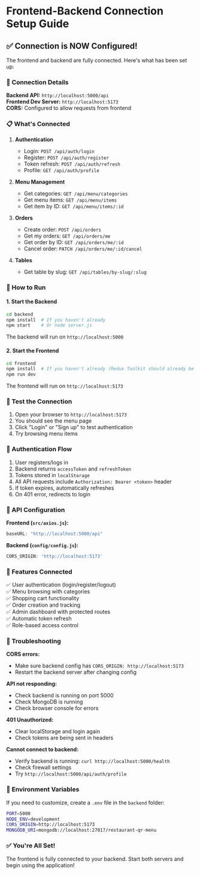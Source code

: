 # Frontend-Backend Connection Setup Guide

## ✅ Connection is NOW Configured!

The frontend and backend are fully connected. Here's what has been set up:

### 🔧 Connection Details

**Backend API:** `http://localhost:5000/api`  
**Frontend Dev Server:** `http://localhost:5173`  
**CORS:** Configured to allow requests from frontend

### 📋 What's Connected

1. **Authentication**
   - Login: `POST /api/auth/login`
   - Register: `POST /api/auth/register`
   - Token refresh: `POST /api/auth/refresh`
   - Profile: `GET /api/auth/profile`

2. **Menu Management**
   - Get categories: `GET /api/menu/categories`
   - Get menu items: `GET /api/menu/items`
   - Get item by ID: `GET /api/menu/items/:id`

3. **Orders**
   - Create order: `POST /api/orders`
   - Get my orders: `GET /api/orders/me`
   - Get order by ID: `GET /api/orders/me/:id`
   - Cancel order: `PATCH /api/orders/me/:id/cancel`

4. **Tables**
   - Get table by slug: `GET /api/tables/by-slug/:slug`

### 🚀 How to Run

#### 1. Start the Backend

```bash
cd backend
npm install  # If you haven't already
npm start    # Or node server.js
```

The backend will run on `http://localhost:5000`

#### 2. Start the Frontend

```bash
cd frontend
npm install  # If you haven't already (Redux Toolkit should already be installed)
npm run dev
```

The frontend will run on `http://localhost:5173`

### 🧪 Test the Connection

1. Open your browser to `http://localhost:5173`
2. You should see the menu page
3. Click "Login" or "Sign up" to test authentication
4. Try browsing menu items

### 🔑 Authentication Flow

1. User registers/logs in
2. Backend returns `accessToken` and `refreshToken`
3. Tokens stored in `localStorage`
4. All API requests include `Authorization: Bearer <token>` header
5. If token expires, automatically refreshes
6. On 401 error, redirects to login

### 📡 API Configuration

**Frontend (`src/axios.js`):**
```javascript
baseURL: "http://localhost:5000/api"
```

**Backend (`config/config.js`):**
```javascript
CORS_ORIGIN: 'http://localhost:5173'
```

### 🎨 Features Connected

✅ User authentication (login/register/logout)  
✅ Menu browsing with categories  
✅ Shopping cart functionality  
✅ Order creation and tracking  
✅ Admin dashboard with protected routes  
✅ Automatic token refresh  
✅ Role-based access control  

### 🐛 Troubleshooting

**CORS errors:**
- Make sure backend config has `CORS_ORIGIN: http://localhost:5173`
- Restart the backend server after changing config

**API not responding:**
- Check backend is running on port 5000
- Check MongoDB is running
- Check browser console for errors

**401 Unauthorized:**
- Clear localStorage and login again
- Check tokens are being sent in headers

**Cannot connect to backend:**
- Verify backend is running: `curl http://localhost:5000/health`
- Check firewall settings
- Try `http://localhost:5000/api/auth/profile`

### 📝 Environment Variables

If you need to customize, create a `.env` file in the `backend` folder:

```bash
PORT=5000
NODE_ENV=development
CORS_ORIGIN=http://localhost:5173
MONGODB_URI=mongodb://localhost:27017/restaurant-qr-menu
```

### ✅ You're All Set!

The frontend is fully connected to your backend. Start both servers and begin using the application!

